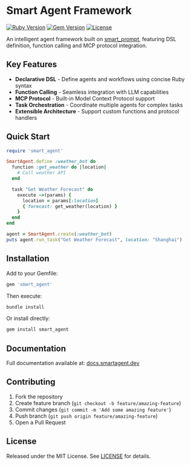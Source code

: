 # Smart Agent Framework

[![Ruby Version](https://img.shields.io/badge/Ruby-3.2%2B-red)](https://www.ruby-lang.org)
[![Gem Version](https://img.shields.io/gem/v/smart_agent)](https://rubygems.org/gems/smart_agent)
[![License](https://img.shields.io/badge/License-MIT-blue.svg)](LICENSE)

An intelligent agent framework built on [smart_prompt](https://github.com/zhuangbiaowei/smart_prompt), featuring DSL definition, function calling and MCP protocol integration.

## Key Features

- **Declarative DSL** - Define agents and workflows using concise Ruby syntax
- **Function Calling** - Seamless integration with LLM capabilities
- **MCP Protocol** - Built-in Model Context Protocol support
- **Task Orchestration** - Coordinate multiple agents for complex tasks
- **Extensible Architecture** - Support custom functions and protocol handlers

## Quick Start

```ruby
require 'smart_agent'

SmartAgent.define :weather_bot do
  function :get_weather do |location|
    # Call weather API
  end

  task "Get Weather Forecast" do
    execute ->(params) {
      location = params[:location]
      { forecast: get_weather(location) }
    }
  end
end

agent = SmartAgent.create(:weather_bot)
puts agent.run_task("Get Weather Forecast", location: "Shanghai")
```

## Installation

Add to your Gemfile:
```ruby
gem 'smart_agent'
```

Then execute:
```bash
bundle install
```

Or install directly:
```bash
gem install smart_agent
```

## Documentation

Full documentation available at: [docs.smartagent.dev](https://docs.smartagent.dev)

## Contributing

1. Fork the repository
2. Create feature branch (`git checkout -b feature/amazing-feature`)
3. Commit changes (`git commit -m 'Add some amazing feature'`)
4. Push branch (`git push origin feature/amazing-feature`)
5. Open a Pull Request

## License

Released under the MIT License. See [LICENSE](LICENSE) for details.